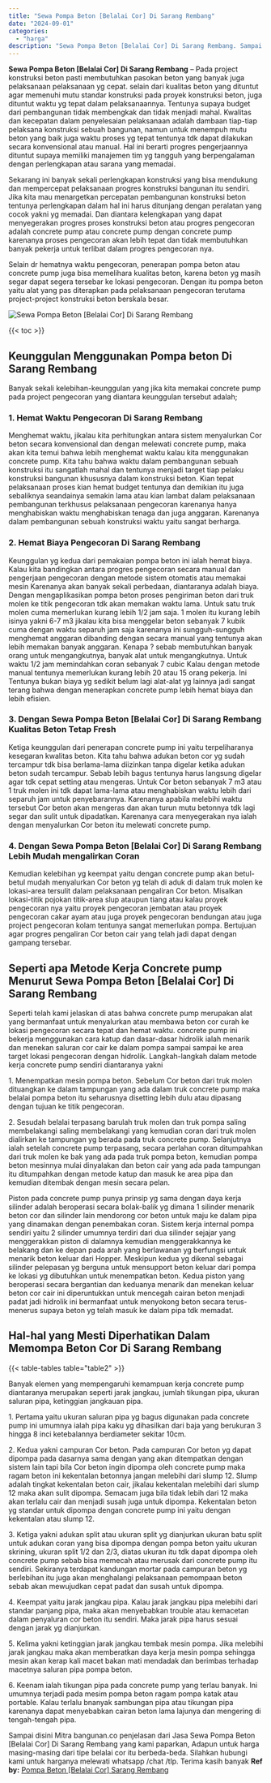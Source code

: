 ```yaml
---
title: "Sewa Pompa Beton [Belalai Cor] Di Sarang Rembang"
date: "2024-09-01"
categories: 
  - "harga"
description: "Sewa Pompa Beton [Belalai Cor] Di Sarang Rembang. Sampai disini Mitra bangunan.co penjelasan dari Jasa Sewa Pompa Beton [Belalai Cor] Di Sarang Rembang yan..."
---
```


**Sewa Pompa Beton \[Belalai Cor\] Di Sarang Rembang** – Pada project konstruksi beton pasti membutuhkan pasokan beton yang banyak juga pelaksanaan pelaksanaan yg cepat. selain dari kualitas beton yang dituntut agar memenuhi mutu standar konstruksi pada proyek konstruksi beton, juga dituntut waktu yg tepat dalam pelaksanaannya. Tentunya supaya budget dari pembangunan tidak membengkak dan tidak menjadi mahal. Kwalitas dan kecepatan dalam penyelesaian pelaksanaan adalah dambaan tiap-tiap pelaksana konstruksi sebuah bangunan, namun untuk menempuh mutu beton yang baik juga waktu proses yg tepat tentunya tdk dapat dilakukan secara konvensional atau manual. Hal ini berarti progres pengerjaannya dituntut supaya memiliki manajemen tim yg tangguh yang berpengalaman dengan perlengkapan atau sarana yang memadai.

Sekarang ini banyak sekali perlengkapan konstruksi yang bisa mendukung dan mempercepat pelaksanaan progres konstruksi bangunan itu sendiri. Jika kita mau menargetkan percepatan pembangunan konstruksi beton tentunya perlengkapan dalam hal ini harus ditunjang dengan peralatan yang cocok yakni yg memadai. Dan diantara kelengkapan yang dapat menyegerakan progres proses konstruksi beton atau progres pengecoran adalah concrete pump atau concrete pump dengan concrete pump karenanya proses pengecoran akan lebih tepat dan tidak membutuhkan banyak pekerja untuk terlibat dalam progres pengecoran nya.

Selain dr hematnya waktu pengecoran, penerapan pompa beton atau concrete pump juga bisa memelihara kualitas beton, karena beton yg masih segar dapat segera tersebar ke lokasi pengecoran. Dengan itu pompa beton yaitu alat yang pas diterapkan pada pelaksanaan pengecoran terutama project-project konstruksi beton berskala besar.

![Sewa Pompa Beton [Belalai Cor] Di Sarang Rembang](/images/sewa-concrete-pump-28.png)

{{< toc >}}

## Keunggulan Menggunakan Pompa beton Di Sarang Rembang

Banyak sekali kelebihan-keunggulan yang jika kita memakai concrete pump pada project pengecoran yang diantara keunggulan tersebut adalah;

### 1\. Hemat Waktu Pengecoran Di Sarang Rembang

Menghemat waktu, jikalau kita perhitungkan antara sistem menyalurkan Cor beton secara konvensional dan dengan melewati concrete pump, maka akan kita temui bahwa lebih menghemat waktu kalau kita menggunakan concrete pump. Kita tahu bahwa waktu dalam pembangunan sebuah konstruksi itu sangatlah mahal dan tentunya menjadi target tiap pelaku konstruksi bangunan khususnya dalam konstruksi beton. Kian tepat pelaksanaan proses kian hemat budget tentunya dan demikian itu juga sebaliknya seandainya semakin lama atau kian lambat dalam pelaksanaan pembangunan terkhusus pelaksanaan pengecoran karenanya hanya menghabiskan waktu menghabiskan tenaga dan juga anggaran. Karenanya dalam pembangunan sebuah konstruksi waktu yaitu sangat berharga.

### 2\. Hemat Biaya Pengecoran Di Sarang Rembang

Keunggulan yg kedua dari pemakaian pompa beton ini ialah hemat biaya. Kalau kita bandingkan antara progres pengecoran secara manual dan pengerjaan pengecoran dengan metode sistem otomatis atau memakai mesin Karenanya akan banyak sekali perbedaan, diantaranya adalah biaya. Dengan mengaplikasikan pompa beton proses pengiriman beton dari truk molen ke titik pengecoran tdk akan memakan waktu lama. Untuk satu truk molen cuma memerlukan kurang lebih 1/2 jam saja. 1 molen itu kurang lebih isinya yakni 6-7 m3 jikalau kita bisa menggelar beton sebanyak 7 kubik cuma dengan waktu separuh jam saja karenanya ini sungguh-sungguh menghemat anggaran dibanding dengan secara manual yang tentunya akan lebih memakan banyak anggaran. Kenapa ? sebab membutuhkan banyak orang untuk mengangkutnya, banyak alat untuk mengangkutnya. Untuk waktu 1/2 jam memindahkan coran sebanyak 7 cubic Kalau dengan metode manual tentunya memerlukan kurang lebih 20 atau 15 orang pekerja. Ini Tentunya bukan biaya yg sedikit belum lagi alat-alat yg lainnya jadi sangat terang bahwa dengan menerapkan concrete pump lebih hemat biaya dan lebih efisien.

### 3\. Dengan Sewa Pompa Beton \[Belalai Cor\] Di Sarang Rembang Kualitas Beton Tetap Fresh

Ketiga keunggulan dari penerapan concrete pump ini yaitu terpeliharanya kesegaran kwalitas beton. Kita tahu bahwa adukan beton cor yg sudah tercampur tdk bisa berlama-lama diizinkan tanpa digelar ketika adukan beton sudah tercampur. Sebab lebih bagus tentunya harus langsung digelar agar tdk cepat setting atau mengeras. Untuk Cor beton sebanyak 7 m3 atau 1 truk molen ini tdk dapat lama-lama atau menghabiskan waktu lebih dari separuh jam untuk penyebarannya. Karenanya apabila melebihi waktu tersebut Cor beton akan mengeras dan akan turun mutu betonnya tdk lagi segar dan sulit untuk dipadatkan. Karenanya cara menyegerakan nya ialah dengan menyalurkan Cor beton itu melewati concrete pump.

### 4\. Dengan Sewa Pompa Beton \[Belalai Cor\] Di Sarang Rembang Lebih Mudah mengalirkan Coran

Kemudian kelebihan yg keempat yaitu dengan concrete pump akan betul-betul mudah menyalurkan Cor beton yg telah di aduk di dalam truk molen ke lokasi-area tersulit dalam pelaksanaan pengaliran Cor beton. Misalkan lokasi-titik pojokan titik-area slup ataupun tiang atau kalau proyek pengecoran nya yaitu proyek pengecoran jembatan atau proyek pengecoran cakar ayam atau juga proyek pengecoran bendungan atau juga project pengecoran kolam tentunya sangat memerlukan pompa. Bertujuan agar progres pengaliran Cor beton cair yang telah jadi dapat dengan gampang tersebar.

## Seperti apa Metode Kerja Concrete pump Menurut Sewa Pompa Beton \[Belalai Cor\] Di Sarang Rembang

Seperti telah kami jelaskan di atas bahwa concrete pump merupakan alat yang bermanfaat untuk menyalurkan atau membawa beton cor curah ke lokasi pengecoran secara tepat dan hemat waktu. concrete pump ini bekerja menggunakan cara katup dan dasar-dasar hidrolik ialah menarik dan menekan saluran cor cair ke dalam pompa sampai sampai ke area target lokasi pengecoran dengan hidrolik. Langkah-langkah dalam metode kerja concrete pump sendiri diantaranya yakni

1\. Menempatkan mesin pompa beton. Sebelum Cor beton dari truk molen dituangkan ke dalam tampungan yang ada dalam truk concrete pump maka belalai pompa beton itu seharusnya disetting lebih dulu atau dipasang dengan tujuan ke titik pengecoran.

2\. Sesudah belalai terpasang barulah truk molen dan truk pompa saling membelakangi saling membelakangi yang kemudian coran dari truk molen dialirkan ke tampungan yg berada pada truk concrete pump. Selanjutnya ialah setelah concrete pump terpasang, secara perlahan coran ditumpahkan dari truk molen ke bak yang ada pada truk pompa beton, kemudian pompa beton mesinnya mulai dinyalakan dan beton cair yang ada pada tampungan itu ditumpahkan dengan metode katup dan masuk ke area pipa dan kemudian ditembak dengan mesin secara pelan.

Piston pada concrete pump punya prinsip yg sama dengan daya kerja silinder adalah beroperasi secara bolak-balik yg dimana 1 silinder menarik beton cor dan silinder lain mendorong cor beton untuk maju ke dalam pipa yang dinamakan dengan penembakan coran. Sistem kerja internal pompa sendiri yaitu 2 silinder umumnya terdiri dari dua silinder sejajar yang menggerakkan piston di dalamnya kemudian menggerakkannya ke belakang dan ke depan pada arah yang berlawanan yg berfungsi untuk menarik beton keluar dari Hopper. Meskipun kedua yg dikenal sebagai silinder pelepasan yg berguna untuk mensupport beton keluar dari pompa ke lokasi yg dibutuhkan untuk menempatkan beton. Kedua piston yang beroperasi secara bergantian dan keduanya menarik dan menekan keluar beton cor cair ini diperuntukkan untuk mencegah cairan beton menjadi padat jadi hidrolik ini bermanfaat untuk menyokong beton secara terus-menerus supaya beton yg telah masuk ke dalam pipa tdk memadat.

## Hal-hal yang Mesti Diperhatikan Dalam Memompa Beton Cor Di Sarang Rembang

{{< table-tables table="table2" >}}

Banyak elemen yang mempengaruhi kemampuan kerja concrete pump diantaranya merupakan seperti jarak jangkau, jumlah tikungan pipa, ukuran saluran pipa, ketinggian jangkauan pipa.

1\. Pertama yaitu ukuran saluran pipa yg bagus digunakan pada concrete pump ini umumnya ialah pipa kaku yg dihasilkan dari baja yang berukuran 3 hingga 8 inci ketebalannya berdiameter sekitar 10cm.

2\. Kedua yakni campuran Cor beton. Pada campuran Cor beton yg dapat dipompa pada dasarnya sama dengan yang akan ditempatkan dengan sistem lain tapi bila Cor beton ingin dipompa oleh concrete pump maka ragam beton ini kekentalan betonnya jangan melebihi dari slump 12. Slump adalah tingkat kekentalan beton cair, jikalau kekentalan melebihi dari slump 12 maka akan sulit dipompa. Semacam juga bila tidak lebih dari 12 maka akan terlalu cair dan menjadi susah juga untuk dipompa. Kekentalan beton yg standar untuk dipompa dengan concrete pump ini yaitu dengan kekentalan atau slump 12.

3\. Ketiga yakni adukan split atau ukuran split yg dianjurkan ukuran batu split untuk adukan coran yang bisa dipompa dengan pompa beton yaitu ukuran skrining, ukuran split 1/2 dan 2/3, diatas ukuran itu tdk dapat dipompa oleh concrete pump sebab bisa memecah atau merusak dari concrete pump itu sendiri. Sekiranya terdapat kandungan mortar pada campuran beton yg berlebihan itu juga akan menghalangi pelaksanaan pemompaan beton sebab akan mewujudkan cepat padat dan susah untuk dipompa.

4\. Keempat yaitu jarak jangkau pipa. Kalau jarak jangkau pipa melebihi dari standar panjang pipa, maka akan menyebabkan trouble atau kemacetan dalam penyaluran cor beton itu sendiri. Maka jarak pipa harus sesuai dengan jarak yg dianjurkan.

5\. Kelima yakni ketinggian jarak jangkau tembak mesin pompa. Jika melebihi jarak jangkau maka akan memberatkan daya kerja mesin pompa sehingga mesin akan kerap kali macet bakan mati mendadak dan berimbas terhadap macetnya saluran pipa pompa beton.

6\. Keenam ialah tikungan pipa pada concrete pump yang terlau banyak. Ini umumnya terjadi pada mesim pompa beton ragam pompa katak atau portable. Kalau terlalu bnanyak sambungan pipa atau tikungan pipa karenanya dapat menyebabkan cairan beton lama lajunya dan mengering di tengah-tengah pipa.

Sampai disini Mitra bangunan.co penjelasan dari Jasa Sewa Pompa Beton \[Belalai Cor\] Di Sarang Rembang yang kami paparkan, Adapun untuk harga masing-masing dari tipe belalai cor itu berbeda-beda. Silahkan hubungi kami untuk harganya melewati whatsapp /chat /tlp. Terima kasih banyak
**Ref by:** [Pompa Beton [Belalai Cor] Sarang Rembang](https://id.wikipedia.org/wiki/Pompa)
